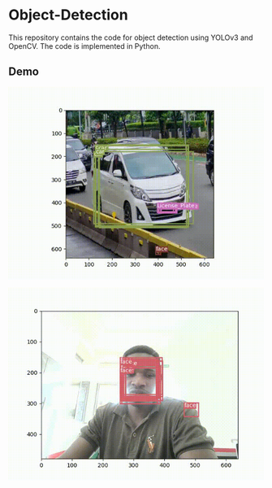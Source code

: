 # Object-Detection
This repository contains the code for object detection using YOLOv3 and OpenCV. The code is implemented in Python.

## Demo

![Cars and plate](<output_plates (1).gif>)

![Face](output.gif)

